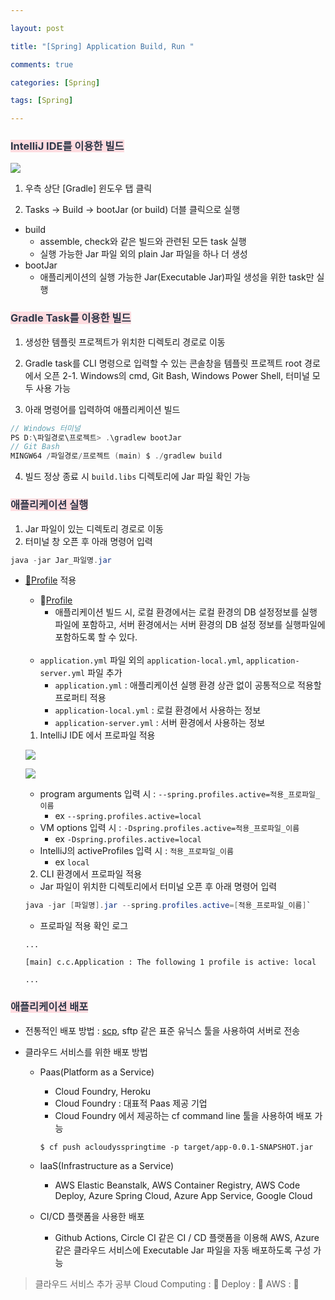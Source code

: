 ```yaml
---

layout: post

title: "[Spring] Application Build, Run "

comments: true

categories: [Spring]

tags: [Spring]

---
```


### <span style='color: #2D3748; background-color: #ffdce0'>IntelliJ IDE를 이용한 빌드</span>

![](https://velog.velcdn.com/images/hyoreal51/post/2185473e-1a34-4a61-828a-8876ae239403/image.png)

1. 우측 상단 [Gradle] 윈도우 탭 클릭

2. Tasks → Build → bootJar (or build) 더블 클릭으로 실행
- build
  - assemble, check와 같은 빌드와 관련된 모든 task 실행
  - 실행 가능한 Jar 파일 외의 plain Jar 파일을 하나 더 생성
- bootJar
  - 애플리케이션의 실행 가능한 Jar(Executable Jar)파일 생성을 위한 task만 실행
  
### <span style='color: #2D3748; background-color: #ffdce0'>Gradle Task를 이용한 빌드</span>

1. 생성한 템플릿 프로젝트가 위치한 디렉토리 경로로 이동

2. Gradle task를 CLI 명령으로 입력할 수 있는 콘솔창을 템플릿 프로젝트 root 경로에서 오픈
    2-1.  Windows의 cmd, Git Bash, Windows Power Shell, 터미널 모두 사용 가능

3. 아래 명령어를 입력하여 애플리케이션 빌드
```java
// Windows 터미널
PS D:\파일경로\프로젝트> .\gradlew bootJar
// Git Bash
MINGW64 /파일경로/프로젝트 (main) $ ./gradlew build
```

4. 빌드 정상 종료 시 `build.libs` 디렉토리에 Jar 파일 확인 가능

### <span style='color: #2D3748; background-color: #ffdce0'>애플리케이션 실행</span>

1. Jar 파일이 있는 디렉토리 경로로 이동
2. 터미널 창 오픈 후 아래 명령어 입력
```java
java -jar Jar_파일명.jar
```

- [🔗Profile](https://www.baeldung.com/spring-profiles) 적용

  - 🔗[Profile](https://docs.spring.io/spring-boot/docs/current/reference/html/features.html#features.profiles)
    - 애플리케이션 빌드 시, 로컬 환경에서는 로컬 환경의 DB 설정정보를 실행 파일에 포함하고, 서버 환경에서는 서버 환경의 DB 설정 정보를 실행파일에 포함하도록 할 수 있다.
    </br>
  - `application.yml` 파일 외의 `application-local.yml`, `application-server.yml` 파일 추가
    - `application.yml` : 애플리케이션 실행 환경 상관 없이 공통적으로 적용할 프로퍼티 적용
    - `application-local.yml` : 로컬 환경에서 사용하는 정보
    - `application-server.yml` : 서버 환경에서 사용하는 정보 
  
  1. IntelliJ IDE 에서 프로파일 적용
  
  ![](https://velog.velcdn.com/images/hyoreal51/post/7798fa17-e667-4946-becd-486055db36e9/image.png)
  
  ![](https://velog.velcdn.com/images/hyoreal51/post/3095418c-e900-4efd-94c2-2f69b069c3ea/image.png)

  - program arguments 입력 시 : `--spring.profiles.active=적용_프로파일_이름`
    - ex `--spring.profiles.active=local`
  - VM options 입력 시 : `-Dspring.profiles.active=적용_프로파일_이름`
    - ex `-Dspring.profiles.active=local`
  - IntelliJ의 activeProfiles 입력 시 : `적용_프로파일_이름`
    - ex `local`
  
  2. CLI 환경에서 프로파일 적용
  
  - Jar 파일이 위치한 디렉토리에서 터미널 오픈 후 아래 명령어 입력
  
  ```java
  java -jar [파일명].jar --spring.profiles.active=[적용_프로파일_이름]`
  ```
  
  - 프로파일 적용 확인 로그
  ```
  ...
  
  [main] c.c.Application : The following 1 profile is active: local
  
  ...
  ```
  
### <span style='color: #2D3748; background-color: #ffdce0'>애플리케이션 배포</span>

- 전통적인 배포 방법 : [scp](https://www.freecodecamp.org/news/scp-linux-command-example-how-to-ssh-file-transfer-from-remote-to-local/), sftp 같은 표준 유닉스 툴을 사용하여 서버로 전송

- 클라우드 서비스를 위한 배포 방법

  - Paas(Platform as a Service)
    - Cloud Foundry, Heroku
    - Cloud Foundry : 대표적 Paas 제공 기업
    - Cloud Foundry 에서 제공하는 cf command line 툴을 사용하여 배포 가능
    ```
    $ cf push acloudysspringtime -p target/app-0.0.1-SNAPSHOT.jar
    ```
    
  - IaaS(Infrastructure as a Service)
    - AWS Elastic Beanstalk, AWS Container Registry, AWS Code Deploy, Azure Spring Cloud, Azure App Service, Google Cloud
    
  - CI/CD 플랫폼을 사용한 배포
    - Github Actions, Circle CI 같은 CI / CD 플랫폼을 이용해 AWS, Azure 같은 클라우드 서비스에 Executable Jar 파일을 자동 배포하도록 구성 가능
    
> 클라우드 서비스 추가 공부
> Cloud Computing : 🔗
> Deploy : 🔗
> AWS : 🔗